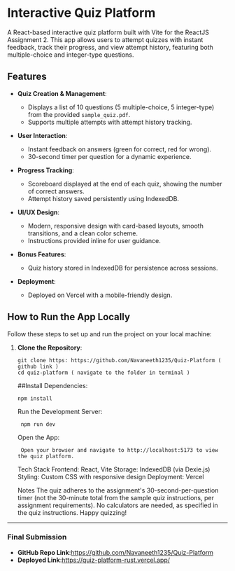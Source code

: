 # Interactive Quiz Platform

A React-based interactive quiz platform built with Vite for the ReactJS Assignment 2. This app allows users to attempt quizzes with instant feedback, track their progress, and view attempt history, featuring both multiple-choice and integer-type questions.

## Features

- **Quiz Creation & Management**:
  - Displays a list of 10 questions (5 multiple-choice, 5 integer-type) from the provided `sample_quiz.pdf`.
  - Supports multiple attempts with attempt history tracking.

- **User Interaction**:
  - Instant feedback on answers (green for correct, red for wrong).
  - 30-second timer per question for a dynamic experience.

- **Progress Tracking**:
  - Scoreboard displayed at the end of each quiz, showing the number of correct answers.
  - Attempt history saved persistently using IndexedDB.

- **UI/UX Design**:
  - Modern, responsive design with card-based layouts, smooth transitions, and a clean color scheme.
  - Instructions provided inline for user guidance.

- **Bonus Features**:
  - Quiz history stored in IndexedDB for persistence across sessions.

- **Deployment**:
  - Deployed on Vercel with a mobile-friendly design.

## How to Run the App Locally

Follow these steps to set up and run the project on your local machine:

1. **Clone the Repository**:
   ```
   git clone https: https://github.com/Navaneeth1235/Quiz-Platform ( github link )
   cd quiz-platform ( navigate to the folder in terminal )
   ```
    ##Install Dependencies:
    ```
   npm install
    ```
    
    Run the Development Server:
   ```
    npm run dev
   ```
    
    Open the App:
   ```
    Open your browser and navigate to http://localhost:5173 to view the quiz platform.
    ```
    
    Tech Stack
    Frontend: React, Vite
    Storage: IndexedDB (via Dexie.js)
    Styling: Custom CSS with responsive design
    Deployment: Vercel
    
    Notes
    The quiz adheres to the assignment's 30-second-per-question timer (not the 30-minute total from the sample quiz instructions, per assignment requirements).
    No calculators are needed, as specified in the quiz instructions.
    Happy quizzing!


---

### Final Submission
- **GitHub Repo Link**:https://github.com/Navaneeth1235/Quiz-Platform
- **Deployed Link**:https://quiz-platform-rust.vercel.app/
